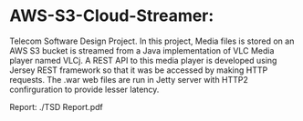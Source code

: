 AWS-S3-Cloud-Streamer:
================================
Telecom Software Design Project.
In this project, Media files is stored on an AWS S3 bucket is streamed from a Java implementation of VLC Media player named VLCj.
A REST API to this media player is developed using Jersey REST framework so that it was be accessed by making HTTP requests. 
The .war web files are run in Jetty server with HTTP2 confirguration to provide lesser latency. 

Report: ./TSD Report.pdf
